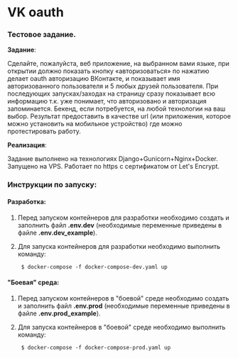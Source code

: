 # VK oauth

### Тестовое задание.

**Задание**:

Сделайте, пожалуйста, веб приложение, на выбранном вами языке, при открытии должно показать кнопку «авторизоваться» по нажатию делает oauth авторизацию ВКонтакте, и показывает имя авторизованного пользователя и 5 любых друзей пользователя. При последующих запусках/заходах на страницу сразу показывает всю информацию т.к. уже понимает, что авторизовано и авторизация запоминается. Бекенд, если потребуется, на любой технологии на ваш выбор. Результат предоставить в качестве url (или приложения, которое можно установить на мобильное устройство) где можно протестировать работу.  

**Реализация**:

Задание выполнено на технологиях Django+Gunicorn+Nginx+Docker.
Запущено на VPS. Работает по https с сертификатом от Let's Encrypt.


### Инструкции по запуску:

#### Разработка:

1) Перед запуском контейнеров для разработки необходимо создать и заполнить файл **.env.dev** (необходимые переменные приведены в файле **.env.dev_example**).

2) Для запуска контейнеров для разработки необходимо выполнить команду:

        $ docker-compose -f docker-compose-dev.yaml up

#### "Боевая" среда:

1) Перед запуском контейнеров в "боевой" среде необходимо создать и заполнить файл **.env.prod** (необходимые переменные приведены в файле **.env.prod_example**).

2) Для запуска контейнеров в "боевой" среде необходимо выполнить команду:

        $ docker-compose -f docker-compose-prod.yaml up
